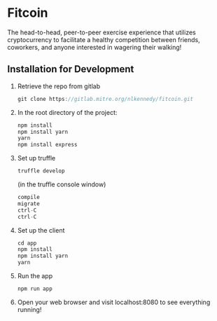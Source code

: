 # Fitcoin

The head-to-head, peer-to-peer exercise experience that utilizes cryptocurrency to facilitate a healthy competition between friends, coworkers, and anyone interested in wagering their walking!

## Installation for Development

1. Retrieve the repo from gitlab
    ```javascript
    git clone https://gitlab.mitre.org/nlkennedy/fitcoin.git
    ```

2. In the root directory of the project:
    ```javascript
    npm install
    npm install yarn
    yarn
    npm install express
    ```

3. Set up truffle
    ```javascript
    truffle develop
    ```
    (in the truffle console window)
    ```javascript
    compile
    migrate
    ctrl-C
    ctrl-C
    ```

4. Set up the client
    ```javascript
    cd app
    npm install
    npm install yarn
    yarn
    ```

5. Run the app
    ```javascript
    npm run app
    ```

6. Open your web browser and visit localhost:8080 to see everything running!
